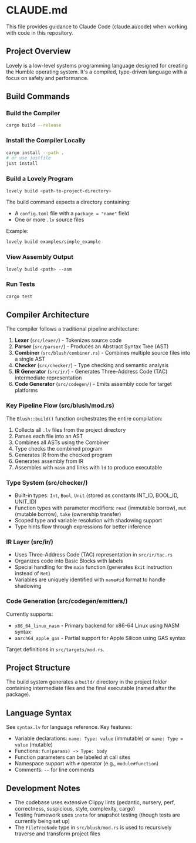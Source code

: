 # CLAUDE.md

This file provides guidance to Claude Code (claude.ai/code) when working with code in this repository.

## Project Overview

Lovely is a low-level systems programming language designed for creating the Humble operating system. It's a compiled, type-driven language with a focus on safety and performance.

## Build Commands

### Build the Compiler
```bash
cargo build --release
```

### Install the Compiler Locally
```bash
cargo install --path .
# or use justfile
just install
```

### Build a Lovely Program
```bash
lovely build <path-to-project-directory>
```

The build command expects a directory containing:
- A `config.toml` file with a `package = "name"` field
- One or more `.lv` source files

Example:
```bash
lovely build examples/simple_example
```

### View Assembly Output
```bash
lovely build <path> --asm
```

### Run Tests
```bash
cargo test
```

## Compiler Architecture

The compiler follows a traditional pipeline architecture:

1. **Lexer** (`src/lexer/`) - Tokenizes source code
2. **Parser** (`src/parser/`) - Produces an Abstract Syntax Tree (AST)
3. **Combiner** (`src/blush/combiner.rs`) - Combines multiple source files into a single AST
4. **Checker** (`src/checker/`) - Type checking and semantic analysis
5. **IR Generator** (`src/ir/`) - Generates Three-Address Code (TAC) intermediate representation
6. **Code Generator** (`src/codegen/`) - Emits assembly code for target platforms

### Key Pipeline Flow (src/blush/mod.rs)

The `Blush::build()` function orchestrates the entire compilation:

1. Collects all `.lv` files from the project directory
2. Parses each file into an AST
3. Combines all ASTs using the Combiner
4. Type checks the combined program
5. Generates IR from the checked program
6. Generates assembly from IR
7. Assembles with `nasm` and links with `ld` to produce executable

### Type System (src/checker/)

- Built-in types: `Int`, `Bool`, `Unit` (stored as constants INT_ID, BOOL_ID, UNIT_ID)
- Function types with parameter modifiers: `read` (immutable borrow), `mut` (mutable borrow), `take` (ownership transfer)
- Scoped type and variable resolution with shadowing support
- Type hints flow through expressions for better inference

### IR Layer (src/ir/)

- Uses Three-Address Code (TAC) representation in `src/ir/tac.rs`
- Organizes code into Basic Blocks with labels
- Special handling for the `main` function (generates `Exit` instruction instead of `Ret`)
- Variables are uniquely identified with `name#id` format to handle shadowing

### Code Generation (src/codegen/emitters/)

Currently supports:
- `x86_64_linux_nasm` - Primary backend for x86-64 Linux using NASM syntax
- `aarch64_apple_gas` - Partial support for Apple Silicon using GAS syntax

Target definitions in `src/targets/mod.rs`.

## Project Structure

The build system generates a `build/` directory in the project folder containing intermediate files and the final executable (named after the package).

## Language Syntax

See `syntax.lv` for language reference. Key features:
- Variable declarations: `name: Type: value` (immutable) or `name: Type = value` (mutable)
- Functions: `fun(params) -> Type: body`
- Function parameters can be labeled at call sites
- Namespace support with `#` operator (e.g., `module#function`)
- Comments: `--` for line comments

## Development Notes

- The codebase uses extensive Clippy lints (pedantic, nursery, perf, correctness, suspicious, style, complexity, cargo)
- Testing framework uses `insta` for snapshot testing (though tests are currently being set up)
- The `FileTreeNode` type in `src/blush/mod.rs` is used to recursively traverse and transform project files
